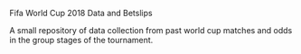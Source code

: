 Fifa World Cup 2018 Data and Betslips

A small repository of data collection from past world cup matches and odds in the group stages of the tournament.
